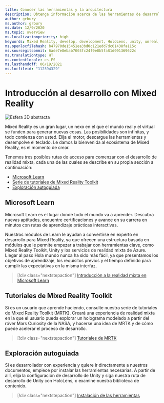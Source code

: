 ```yaml
---
title: Conocer las herramientas y la arquitectura
description: Obtenga información acerca de las herramientas de desarrollo de realidad mixta que necesitará para empezar a crear aplicaciones para HoloLens y cascos envolventes.
author: grbury
ms.author: grbury
ms.date: 12/9/2020
ms.topic: overview
ms.localizationpriority: high
keywords: Mixed Reality, develop, development, HoloLens, unity, unreal, directx, mixed reality headset, windows mixed reality headset, virtual reality headset, what is virtual reality, what is augmented reality, virtual reality development, augmented reality development
ms.openlocfilehash: b47970de15451ea3bd0c121edd7dc61438fa115c
ms.sourcegitcommit: 6ade7e8ebab7003fc24f9e0b5fa81d091369622c
ms.translationtype: HT
ms.contentlocale: es-ES
ms.lasthandoff: 06/19/2021
ms.locfileid: "112394329"
---
```

# <a name="introduction-to-mixed-reality-development"></a>Introducción al desarrollo con Mixed Reality

![Esfera 3D abstracta](images/development-hero-image.png)

Mixed Reality es un gran lugar, un nexo en el que el mundo real y el virtual se funden para generar nuevas cosas. Las posibilidades son infinitas, y todo comienza con usted. Elija el motor, descargue las herramientas y desempolve el teclado. Le damos la bienvenida al ecosistema de Mixed Reality, es el momento de crear.

Tenemos tres posibles rutas de acceso para comenzar con el desarrollo de realidad mixta, cada una de las cuales se describe en su propia sección a continuación:
* [Microsoft Learn](#microsoft-learn)
* [Serie de tutoriales de Mixed Reality Toolkit](#mixed-reality-toolkit-tutorials)
* [Exploración autoguiada](#self-guided-exploration)

## <a name="microsoft-learn"></a>Microsoft Learn

Microsoft Learn es el lugar donde todo el mundo va a aprender. Descubra nuevas aptitudes, encuentre certificaciones y avance en su carrera en minutos con rutas de aprendizaje prácticas interactivas.

Nuestros módulos de Learn le ayudan a convertirse en experto en desarrollo para Mixed Reality, ya que ofrecen una estructura basada en módulos que le permite empezar a trabajar con herramientas clave, como Mixed Reality Toolkit, Unity y los servicios de realidad mixta de Azure. Llegar al paso Hola mundo nunca ha sido más fácil, ya que presentamos los objetivos de aprendizaje, los requisitos previos y el tiempo definido para cumplir las expectativas en la misma interfaz.

> [!div class="nextstepaction"]
> [Introducción a la realidad mixta en Microsoft Learn](/learn/modules/intro-to-mixed-reality)

## <a name="mixed-reality-toolkit-tutorials"></a>Tutoriales de Mixed Reality Toolkit

Si es un usuario que aprende haciendo, consulte nuestra serie de tutoriales de Mixed Reality Toolkit (MRTK). Creará una experiencia de realidad mixta en la que el usuario pueda explorar un holograma modelado a partir del róver Mars Curiosity de la NASA, y hacerse una idea de MRTK y de cómo puede acelerar el proceso de desarrollo.

> [!div class="nextstepaction"]
> [Tutoriales de MRTK](unity/tutorials/mr-learning-base-01.md)

## <a name="self-guided-exploration"></a>Exploración autoguiada

Si es desarrollador con experiencia y quiere ir directamente a nuestros documentos, empiece por instalar las herramientas necesarias. A partir de allí, elija la configuración de desarrollo de Unity y siga nuestra ruta de desarrollo de Unity con HoloLens, o examine nuestra biblioteca de contenido.

> [!div class="nextstepaction"]
> [Instalación de las herramientas](install-the-tools.md)
